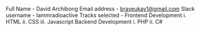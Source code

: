 Full Name - David Archibong
Email address - braveukay1@gmail.com
Slack username - Iammradioactive
Tracks selected - Frontend Development
                   i. HTML
                   ii. CSS
                   iii. Javascript
                  Backend Development
                   i. PHP
                   ii. C#
